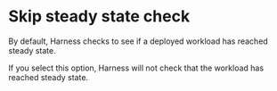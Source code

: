 # Skip steady state check

By default, Harness checks to see if a deployed workload has reached steady state.

If you select this option, Harness will not check that the workload has reached steady state.
